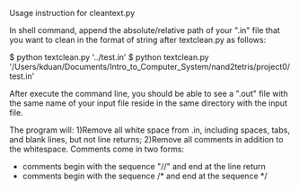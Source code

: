 Usage instruction for cleantext.py

In shell command, append the absolute/relative path of your ".in" file that you
want to clean in the format of string after textclean.py as follows:

$ python textclean.py '../test.in'
$ python textclean.py '/Users/kduan/Documents/Intro_to_Computer_System/nand2tetris/project0/test.in'

After execute the command line, you should be able to see a ".out" file with
the same name of your input file reside in the same directory with the input file.

The program will:
1)Remove all white space from <filename>.in, including spaces, tabs, and blank lines,
but not line returns;
2)Remove all comments in addition to the whitespace. Comments come in two forms:
- comments begin with the sequence "//" and end at the line return
- comments begin with the sequence /* and end at the sequence */
